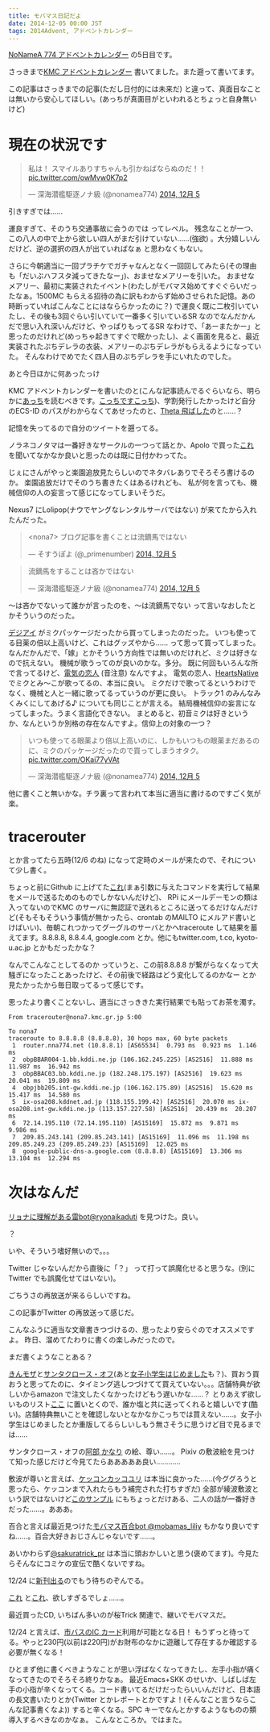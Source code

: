 ```yaml
---
title: モバマス日記だよ
date: 2014-12-05 00:00 JST
tags: 2014Advent, アドベントカレンダー
---
```


[NoNameA 774 アドベントカレンダー](/blog/2014/12/01/advent.html) の5日目です。

さっきまで[KMC アドベントカレンダー](/blog/2014/12/06/kmc-advent.html) 書いてました。また遡って書いてます。

この記事はさっきまでの記事(ただし日付的には未来だ) と違って、真面目なことは無いから安心してほしい。(あっちが真面目がといわれるとちょっと自身無いけど)

# 現在の状況です

<blockquote class="twitter-tweet" lang="ja"><p>私は！ スマイルありすちゃんも引かねばならぬのだ！！ <a href="http://t.co/owMvw0K7p2">pic.twitter.com/owMvw0K7p2</a></p>&mdash; 深海潜艦駆逐ノナ級 (@nonamea774) <a href="https://twitter.com/nonamea774/status/540900591866626048">2014, 12月 5</a></blockquote>
<script async src="//platform.twitter.com/widgets.js" charset="utf-8"></script>

引きすぎでは……

運良すぎて、そのうち交通事故に会うのでは ってレベル。
残念なことが一つ、この八人の中で上から欲しい四人がまだ引けていない……(強欲) 。大分嬉しいんだけど、逆の選択の四人が出ていればなぁ と思わなくもない。

さらに今朝適当に一回プラチケでガチャなんとなく一回回してみたら(その理由も「だいぶハフスタ減ってきたなー」)、おませなメアリーを引いた。
おませなメアリー、最初に実装されたイベント(わたしがモバマス始めてすぐぐらいだったなぁ。1500MC もらえる招待の為に訳もわからず始めさせられた記憶。あの時断っていればこんなことにはなららかったのに？) で運良く既に二枚引いていたし、その後も3回ぐらい引いていて一番多く引いているSR なのでなんだかんだで思い入れ深いんだけど、やっぱりもってるSR なわけで、「あーまたかー」と思ったのだけれど(めっちゃ起きてすぐで眠かったし)、よく画面を見ると、最近実装されたぷちデレラの衣装、メアリーのぷちデレラがもらえるようになっていた。
そんなわけでめでたく四人目のぷちデレラを手にいれたのでした。

あと今日ほかに何あったっけ

KMC アドベントカレンダーを書いたのと(こんな記事読んでるぐらいなら、明らかに[あっち](/blog/2014/12/06/kmc-advent.html)を読むべきです。[こっちですこっち](/blog/2014/12/06/kmc-advent.html))、学割発行したかったけど自分のECS-ID のパスがわからなくてあせったのと、[Theta 飛ばした](http://joodle.tumblr.com/post/104408406270/flying-theta-camera)のと……？

記憶を失ってるので自分のツイートを遡ってる。

ノラネコノタマは一番好きなサークルの一つって話とか、Apolo で買った[これ](https://klamnop.booth.pm/items/60358) を聞いてなかなか良いと思ったのは既に日付かわってた。

じぇにさんがやっと楽園追放見たらしいのでネタバレありでそろそろ書けるのか。
楽園追放だけでそのうち書きたくはあるけれども、
私が何を言っても、機械信仰の人の妄言って感じになってしまいそうだ。

Nexus7 にLolipop(ナウでヤングなレンタルサーバではない) が来てたから入れたんだった。

<blockquote class="twitter-tweet" lang="ja"><p>&lt;nona7&gt; ブログ記事を書くことは流鏑馬ではない</p>&mdash; そすうぽよ (@_primenumber) <a href="https://twitter.com/_primenumber/status/540831305294815232">2014, 12月 5</a></blockquote>

<blockquote class="twitter-tweet" lang="ja"><p>流鏑馬をすることは吝かではない</p>&mdash; 深海潜艦駆逐ノナ級 (@nonamea774) <a href="https://twitter.com/nonamea774/status/540831502464872450">2014, 12月 5</a></blockquote>

〜は吝かでないって誰かが言ったのを、〜は流鏑馬でない って言いなおしたとかそういうのだった。

[デジアイ](http://jp.rohto.com/digieye/) がミクパッケージだったから買ってしまったのだった。
いつも使ってる目薬の倍以上高いけど、これはグッズやから…… って思って買ってしまった。
なんだかんだで、「嫁」とかそういう方向性では無いのだけれど、ミクは好きなので抗えない。
機械が歌うってのが良いのかな。多分。
既に何回もいろんな所で言ってるけど、[電気の恋人](http://www.sham.jp/studio/sound/denki/index.shtml) (音注意) なんですよ。
電気の恋人、[HeartsNative](http://www.enterbrain.co.jp/magical-cute/sp/heartsnative/) でミクとみ〜こが歌ってるの、本当に良い。
ミクだけで歌ってるというわけでなく、機械と人と一緒に歌ってるっていうのが更に良い。
トラック1 のみんなみくみくにしてあげる♪ についても同じことが言える。
結局機械信仰の妄言になってしまった。うまく言語化できない。
まとめると、初音ミクは好きというか、なんというか別格の存在なんですよ。信仰上の対象の一つ？

<blockquote class="twitter-tweet" lang="ja"><p>いつも使ってる眼薬より倍以上高いのに、しかもいつもの眼薬まだあるのに、ミクのパッケージだったので買ってしまうオタク。 <a href="http://t.co/OKai77yVAt">pic.twitter.com/OKai77yVAt</a></p>&mdash; 深海潜艦駆逐ノナ級 (@nonamea774) <a href="https://twitter.com/nonamea774/status/540793580567023616">2014, 12月 5</a></blockquote>

他に書くこと無いかな。チラ裏って言われて本当に適当に書けるのですごく気が楽。

# tracerouter

とか言ってたら五時(12/6 のね) になって定時のメールが来たので、それについて少し書く。

ちょっと前にGithub に上げてた[これ](https://github.com/nna774/tracerouter)(まぁ引数に与えたコマンドを実行して結果をメールで送るためのものでしかないんだけど)、
RPi にメールデーモンの類は入ってないのでKMC のサーバに無認証で送れるところに送ってるだけなんだけど(そもそもそういう事情が無かったら、crontab のMAILTO にメルアド書いとけばいい)、毎朝これつかってグーグルのサーバとかへtraceroute して結果を蓄えてます。8.8.8.8, 8.8.4.4, google.com とか。他にもtwitter.com, t.co, kyoto-u.ac.jp とかもだったかな？

なんでこんなことしてるのか っていうと、この前8.8.8.8 が繋がらなくなって大騒ぎになったことあったけど、その前後で経路はどう変化してるのかなー とか見たかったから毎日取ってるって感じです。

思ったより書くことないし、適当にさっききた実行結果でも貼ってお茶を濁す。

    From tracerouter@nona7.kmc.gr.jp 5:00 
    
    To nona7 
    traceroute to 8.8.8.8 (8.8.8.8), 30 hops max, 60 byte packets
     1  router.nna774.net (10.8.8.1) [AS65534]  0.793 ms  0.923 ms  1.146 ms
     2  obpBBAR004-1.bb.kddi.ne.jp (106.162.245.225) [AS2516]  11.888 ms  11.987 ms  16.942 ms
     3  obpBBAC03.bb.kddi.ne.jp (182.248.175.197) [AS2516]  19.623 ms  20.041 ms  19.809 ms
     4  obpjbb205.int-gw.kddi.ne.jp (106.162.175.89) [AS2516]  15.620 ms  15.417 ms  14.580 ms
     5  ix-osa208.kddnet.ad.jp (118.155.199.42) [AS2516]  20.070 ms ix-osa208.int-gw.kddi.ne.jp (113.157.227.58) [AS2516]  20.439 ms  20.207 ms
     6  72.14.195.110 (72.14.195.110) [AS15169]  15.872 ms  9.871 ms  9.986 ms
     7  209.85.243.141 (209.85.243.141) [AS15169]  11.096 ms  11.198 ms 209.85.249.23 (209.85.249.23) [AS15169]  12.025 ms
     8  google-public-dns-a.google.com (8.8.8.8) [AS15169]  13.306 ms  13.104 ms  12.294 ms

# 次はなんだ

[リョナに理解がある雷bot@ryonaikaduti](https://twitter.com/ryonaikaduti)
を見つけた。良い。

？

いや、そういう嗜好無いので。。。

Twitter じゃないんだから直後に「？」 って打って誤魔化せると思うな。(別にTwitter でも誤魔化せてはいない)。

ごちうさの再放送が来るらしいですね。

この記事がTwitter の再放送って感じだ。

こんなふうに適当な文章書きつづけるの、思ったより安らぐのでオススメですよ。
昨日、溜めてたわりに書くの楽しみだったので。

まだ書くようなことある？

[きんモザ](http://www.amazon.co.jp/dp/4832244973)と[サンタクロース・オフ](http://www.amazon.co.jp/dp/483224499X)(あと[女子小学生はじめました](http://www.amazon.co.jp/dp/4592141717)も？)、買おう買おうと思ってたのに、タイミング逃しつづけてて買えていない。。。店舗特典が欲しいからamazon で注文したくなかったけどもう遅いかな……？
とりあえず欲しいものリスト[ここ](http://www.amazon.co.jp/registry/wishlist/1BXEUWO6IYT1Y) に置いとくので、誰か塩と共に送ってくれると嬉しいです(酷い)。店舗特典無いことを確認しないとなかなかこっちでは買えない……。女子小学生はじめましたとか重版してるらしいしもう無さそうに思うけど目で見るまでは……

サンタクロース・オフの[阿部 かなり](http://www.pixiv.net/member.php?id=2816762) の絵、尊い……。
Pixiv の敷波絵を見つけて知った感じだけど今見てたらあああああ良い…………

敷波が尊いと言えば、[ケッコンカッコユリ](http://www.pixiv.net/member_illust.php?mode=medium&illust_id=45314612) は本当に良かった……(今ググろうと思ったら、ケッコンまで入れたらもう補完された打ちすぎだ)
全部が綾波敷波という訳ではないけど[このサンプル](http://www.pixiv.net/member_illust.php?mode=medium&illust_id=45309970) にもちょっとだけある、二人の話が一番好きだった……。あああ。

百合と言えば最近見つけた[モバマス百合bot @mobamas_liliy](https://twitter.com/mobamas_liliy) もかなり良いですね……。百合大好きおじさんじゃないです……。

あいかわらず[@sakuratrick_pr](https://twitter.com/sakuratrick_pr) は本当に頭おかしいと思う(褒めてます)。今見たらそんなにコミケの宣伝で酷くないですね。

12/24 に[新刊出る](http://blog.livedoor.jp/geek/archives/51459439.html)のでもう待ちのぞんでる。

[これ](http://www.hobby-wave.com/LINE_UP/kanseihin/2015/haruka/index.html) と[これ](http://www.hobby-wave.com/LINE_UP/kanseihin/2015/yuu/index.html)、欲しすぎるでしょ……。

最近買ったCD, いちばん多いのが桜Trick 関連で、継いでモバマスだ。

12/24 と言えば、[市バスのIC カード](http://www.city.kyoto.lg.jp/kotsu/page/0000172294.html)利用が可能となる日！ もうずっと待ってる。やっと230円(以前は220円)がお財布のなかに遊離して存在するか確認する必要が無くなる！

ひとまず他に書くべきようなことが思い浮ばなくなってきたし、左手小指が痛くなってきたのでそろそろ終りかなぁ。
最近Emacs+SKK のせいか、しばしば左手の小指が辛くなってくる。コード書いてるだけだったらいいんだけど、日本語の長文書いたりとか(Twitter とかレポートとかですよ！(そんなこと言うならこんな記事書くなよ)) すると辛くなる。SPC キーでなんとかするようなものの類導入するべきなのかなぁ。
こんなところか。ではまた。
